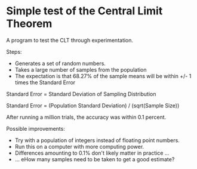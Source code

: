 # Simple test of the Central Limit Theorem

A program to test the CLT through experimentation.

Steps: 

* Generates a set of random numbers.
* Takes a large number of samples from the population
* The expectation is that 68.27% of the sample means will be within +/- 1 times the Standard Error

Standard Error = Standard Deviation of Sampling Distribution

Standard Error = (Population Standard Deviation) / (sqrt(Sample Size))

After running a million trials, the accuracy was within 0.1 percent. 

Possible improvements: 

* Try with a population of integers instead of floating point numbers.
* Run this on a computer with more computing power. 
* Differences amounting to 0.1% don't likely matter in practice \.\.\.
* ... eHow many samples need to be taken to get a good estimate? 
